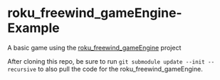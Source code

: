 # roku_freewind_gameEngine-Example
A basic game using the [roku_freewind_gameEngine](https://github.com/popovfreewind/roku_freewind_gameEngine) project

After cloning this repo, be sure to run `git submodule update --init --recursive` to also pull the code for the roku_freewind_gameEngine. 
